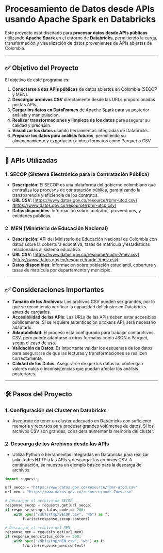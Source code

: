 # **Procesamiento de Datos desde APIs usando Apache Spark en Databricks**

Este proyecto está diseñado para **procesar datos desde APIs públicas** utilizando **Apache Spark** en el entorno de **Databricks**, permitiendo la carga, transformación y visualización de datos provenientes de APIs abiertas de Colombia.

---

## ✅ **Objetivo del Proyecto**

El objetivo de este programa es:

1. **Conectarse a dos APIs públicas** de datos abiertos en Colombia (SECOP y MEN).
2. **Descargar archivos CSV** directamente desde las URLs proporcionadas por las APIs.
3. **Cargar los datos en DataFrames** de Apache Spark para su posterior análisis y manipulación.
4. **Realizar transformaciones y limpieza de los datos** para asegurar su calidad y precisión.
5. **Visualizar los datos** usando herramientas integradas de Databricks.
6. **Preparar los datos para análisis futuros**, permitiendo su almacenamiento y exportación a otros formatos como Parquet o CSV.

---

## 🔗 **APIs Utilizadas**

### **1. SECOP (Sistema Electrónico para la Contratación Pública)**

- **Descripción**: El SECOP es una plataforma del gobierno colombiano que centraliza los procesos de contratación pública, garantizando la transparencia y eficiencia de los contratos.
- **URL CSV**: [https://www.datos.gov.co/resource/rpmr-utcd.csv](https://www.datos.gov.co/resource/rpmr-utcd.csv)
- **Datos disponibles**: Información sobre contratos, proveedores, y entidades públicas.

### **2. MEN (Ministerio de Educación Nacional)**

- **Descripción**: API del Ministerio de Educación Nacional de Colombia con datos sobre la cobertura educativa, tasas de matrícula y estadísticas relacionadas al sistema educativo.
- **URL CSV**: [https://www.datos.gov.co/resource/nudc-7mev.csv](https://www.datos.gov.co/resource/nudc-7mev.csv)
- **Datos disponibles**: Información sobre población estudiantil, cobertura y tasas de matrícula por departamento y municipio.

---

## ✅ **Consideraciones Importantes**

- **Tamaño de los Archivos**: Los archivos CSV pueden ser grandes, por lo que se recomienda verificar la capacidad del cluster en Databricks antes de cargarlos.
- **Accesibilidad de las APIs**: Las URLs de las APIs deben estar accesibles públicamente. Si se requiere autenticación o tokens API, será necesario adaptarlo.
- **Adaptabilidad**: El proceso está configurado para trabajar con archivos CSV, pero puede adaptarse a otros formatos como JSON o Parquet, según el caso de uso.
- **Validación de Datos**: Es importante validar los esquemas de los datos para asegurarse de que las lecturas y transformaciones se realicen correctamente.
- **Calidad de los Datos**: Asegurarse de que los datos no contengan valores nulos o inconsistencias que puedan afectar los análisis posteriores.

---

## 🛠 **Pasos del Proyecto**

### 1. **Configuración del Cluster en Databricks**
   - Asegúrate de tener un cluster adecuado en Databricks con suficiente memoria y recursos para procesar grandes volúmenes de datos. Si los archivos CSV son grandes, considera aumentar la memoria del cluster.

### 2. **Descarga de los Archivos desde las APIs**
   - Utiliza Python o herramientas integradas en Databricks para realizar solicitudes HTTP a las APIs y descargar los archivos CSV. A continuación, se muestra un ejemplo básico para la descarga de archivos:
   
   ```python
   import requests

   url_secop = "https://www.datos.gov.co/resource/rpmr-utcd.csv"
   url_men = "https://www.datos.gov.co/resource/nudc-7mev.csv"

   # Descargar el archivo de SECOP
   response_secop = requests.get(url_secop)
   if response_secop.status_code == 200:
       with open("/dbfs/tmp/SECOP.csv", "wb") as f:
           f.write(response_secop.content)

   # Descargar el archivo del MEN
   response_men = requests.get(url_men)
   if response_men.status_code == 200:
       with open("/dbfs/tmp/MEN.csv", "wb") as f:
           f.write(response_men.content)
